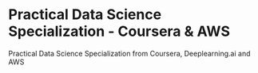 # Practical Data Science Specialization - Coursera & AWS
Practical Data Science Specialization from Coursera, Deeplearning.ai and AWS

